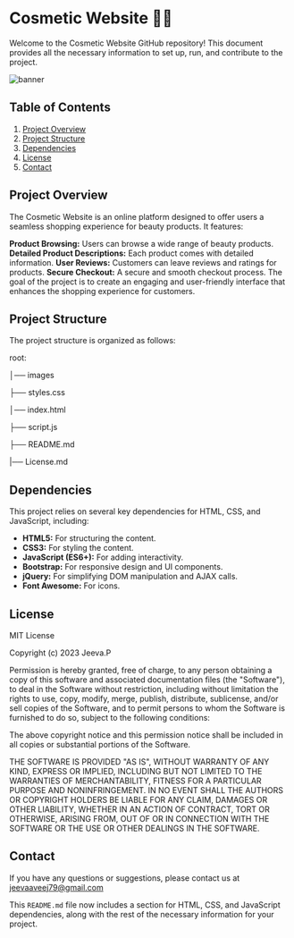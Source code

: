 # Cosmetic Website 🐱‍🏍 

Welcome to the Cosmetic Website GitHub repository! This document provides all the necessary information to set up, run, and contribute to the project.

![banner](https://github.com/jeeva79/jeeva79.github.io/assets/125794481/e4d32509-f31f-4b2a-948c-c8b3094d95e2)

## Table of Contents
1. [Project Overview](#project-overview)
2. [Project Structure](#project-structure)
3. [Dependencies](#dependencies)
4. [License](#license)
5. [Contact](#contact)

## Project Overview
The Cosmetic Website is an online platform designed to offer users a seamless shopping experience for beauty products. It features:

**Product Browsing:** Users can browse a wide range of beauty products.
**Detailed Product Descriptions:** Each product comes with detailed information.
**User Reviews:** Customers can leave reviews and ratings for products.
**Secure Checkout:** A secure and smooth checkout process.
The goal of the project is to create an engaging and user-friendly interface that enhances the shopping experience for customers.

## Project Structure
The project structure is organized as follows:

root:

│── images

├── styles.css

│── index.html

├── script.js

├── README.md

|── License.md 


## Dependencies

This project relies on several key dependencies for HTML, CSS, and JavaScript, including:

- **HTML5:** For structuring the content.
- **CSS3:** For styling the content.
- **JavaScript (ES6+):** For adding interactivity.
- **Bootstrap:** For responsive design and UI components.
- **jQuery:** For simplifying DOM manipulation and AJAX calls.
- **Font Awesome:** For icons.

## License

MIT License

Copyright (c) 2023 Jeeva.P

Permission is hereby granted, free of charge, to any person obtaining a copy
of this software and associated documentation files (the "Software"), to deal
in the Software without restriction, including without limitation the rights
to use, copy, modify, merge, publish, distribute, sublicense, and/or sell
copies of the Software, and to permit persons to whom the Software is
furnished to do so, subject to the following conditions:

The above copyright notice and this permission notice shall be included in all
copies or substantial portions of the Software.

THE SOFTWARE IS PROVIDED "AS IS", WITHOUT WARRANTY OF ANY KIND, EXPRESS OR
IMPLIED, INCLUDING BUT NOT LIMITED TO THE WARRANTIES OF MERCHANTABILITY,
FITNESS FOR A PARTICULAR PURPOSE AND NONINFRINGEMENT. IN NO EVENT SHALL THE
AUTHORS OR COPYRIGHT HOLDERS BE LIABLE FOR ANY CLAIM, DAMAGES OR OTHER
LIABILITY, WHETHER IN AN ACTION OF CONTRACT, TORT OR OTHERWISE, ARISING FROM,
OUT OF OR IN CONNECTION WITH THE SOFTWARE OR THE USE OR OTHER DEALINGS IN THE
SOFTWARE.

## Contact

If you have any questions or suggestions, please contact us at jeevaaveej79@gmail.com

This `README.md` file now includes a section for HTML, CSS, and JavaScript dependencies, along with the rest of the necessary information for your project.
